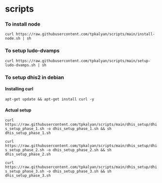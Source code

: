 # scripts
 ### To install node
 ``curl https://raw.githubusercontent.com/tpkalyan/scripts/main/install-node.sh | sh``

 ### To setup ludo-dvamps
 ``curl https://raw.githubusercontent.com/tpkalyan/scripts/main/setup-ludo-dvamps.sh | sh``

 ### To setup dhis2 in debian
 #### Installing curl
  ``apt-get update && apt-get install curl -y``
  #### Actual setup
  ``curl https://raw.githubusercontent.com/tpkalyan/scripts/main/dhis_setup/dhis_setup_phase_1.sh -o dhis_setup_phase_1.sh && sh dhis_setup_phase_1.sh``

  ``curl https://raw.githubusercontent.com/tpkalyan/scripts/main/dhis_setup/dhis_setup_phase_2.sh -o dhis_setup_phase_2.sh && sh dhis_setup_phase_2.sh``

  ``curl https://raw.githubusercontent.com/tpkalyan/scripts/main/dhis_setup/dhis_setup_phase_3.sh -o dhis_setup_phase_3.sh && sh dhis_setup_phase_3.sh``

